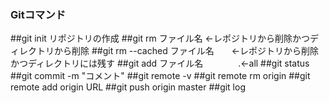 ### Gitコマンド
##git init   リポジトリの作成
##git rm ファイル名   ←レポジトリから削除かつディレクトリから削除
##git rm --cached ファイル名　　←レポジトリから削除かつディレクトリには残す
##git add ファイル名　　　　.←all
##git status
##git commit -m "コメント"
##git remote -v
##git remote rm origin
##git remote add origin URL
##git push origin master
##git log
